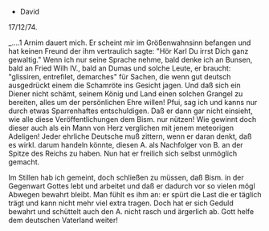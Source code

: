 + David

 17/12/74.

_....1 Arnim dauert mich. Er scheint mir im Größenwahnsinn befangen und hat keinen Freund der ihm vertraulich sagte: "Hör Karl Du irrst Dich ganz gewaltig." Wenn ich nur seine Sprache nehme, bald denke ich an Bunsen, bald an Fried Wilh IV., bald an Dumas und solche Leute, er braucht: "glissiren, entrefilet, demarches" für Sachen, die wenn gut deutsch ausgedrückt einem die Schamröte ins Gesicht jagen. Und daß sich ein Diener nicht schämt, seinem König und Land einen solchen Grangel zu bereiten, alles um der persönlichen Ehre willen! Pfui, sag ich und kanns nur durch etwas Sparrenhaftes entschuldigen. Daß er dann gar nicht einsieht, wie alle diese Veröffentlichungen dem Bism. nur nützen! Wie gewinnt doch dieser auch als ein Mann von Herz verglichen mit jenem meteorigen Adeligen! Jeder ehrliche Deutsche muß zittern, wenn er daran denkt, daß es wirkl. darum handeln könnte, diesen A. als Nachfolger von B. an der Spitze des Reichs zu haben. Nun hat er freilich sich selbst unmöglich gemacht.

Im Stillen hab ich gemeint, doch schließen zu müssen, daß Bism. in der Gegenwart Gottes lebt und arbeitet und daß er dadurch vor so vielen mögl Abwegen bewahrt bleibt. Man fühlt es ihm an: er spürt die Last die er täglich trägt und kann nicht mehr viel extra tragen. Doch hat er sich Geduld bewahrt und schüttelt auch den A. nicht rasch und ärgerlich ab. Gott helfe dem deutschen Vaterland weiter!
